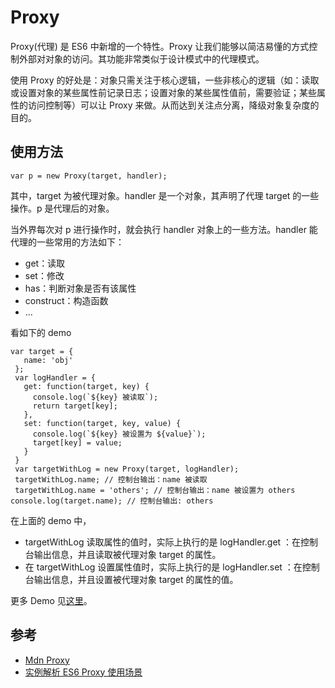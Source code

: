 # Proxy
Proxy(代理) 是 ES6 中新增的一个特性。Proxy 让我们能够以简洁易懂的方式控制外部对对象的访问。其功能非常类似于设计模式中的代理模式。

使用 Proxy 的好处是：对象只需关注于核心逻辑，一些非核心的逻辑（如：读取或设置对象的某些属性前记录日志；设置对象的某些属性值前，需要验证；某些属性的访问控制等）可以让 Proxy 来做。从而达到关注点分离，降级对象复杂度的目的。

## 使用方法
```
var p = new Proxy(target, handler);
```

其中，target 为被代理对象。handler 是一个对象，其声明了代理 target 的一些操作。p 是代理后的对象。

当外界每次对 p 进行操作时，就会执行 handler 对象上的一些方法。handler 能代理的一些常用的方法如下：
  * get：读取
  * set：修改
  * has：判断对象是否有该属性
  * construct：构造函数
  * ...

看如下的 demo
```
var target = {
   name: 'obj'
 };
 var logHandler = {
   get: function(target, key) {
     console.log(`${key} 被读取`);
     return target[key];
   },
   set: function(target, key, value) {
     console.log(`${key} 被设置为 ${value}`);
     target[key] = value;
   }
 }
 var targetWithLog = new Proxy(target, logHandler);
 targetWithLog.name; // 控制台输出：name 被读取
 targetWithLog.name = 'others'; // 控制台输出：name 被设置为 others
console.log(target.name); // 控制台输出: others
```
在上面的 demo 中， 
* targetWithLog 读取属性的值时，实际上执行的是 logHandler.get ：在控制台输出信息，并且读取被代理对象 target 的属性。
* 在 targetWithLog 设置属性值时，实际上执行的是 logHandler.set ：在控制台输出信息，并且设置被代理对象 target 的属性的值。

更多 Demo 见[这里](demo.html)。

## 参考
* [Mdn Proxy](https://developer.mozilla.org/en-US/docs/Web/JavaScript/Reference/Global_Objects/Proxy)
* [实例解析 ES6 Proxy 使用场景](http://pinggod.com/2016/%E5%AE%9E%E4%BE%8B%E8%A7%A3%E6%9E%90-ES6-Proxy-%E4%BD%BF%E7%94%A8%E5%9C%BA%E6%99%AF/)



